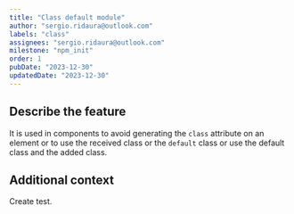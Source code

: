 ```yaml
---
title: "Class default module"
author: "sergio.ridaura@outlook.com"
labels: "class"
assignees: "sergio.ridaura@outlook.com"
milestone: "npm_init"
order: 1
pubDate: "2023-12-30"
updatedDate: "2023-12-30"
---
```


## Describe the feature

It is used in components to avoid generating the `class` attribute on an element or to use the received class or the `default` class or use the default class and the added class.

## Additional context

Create test.
